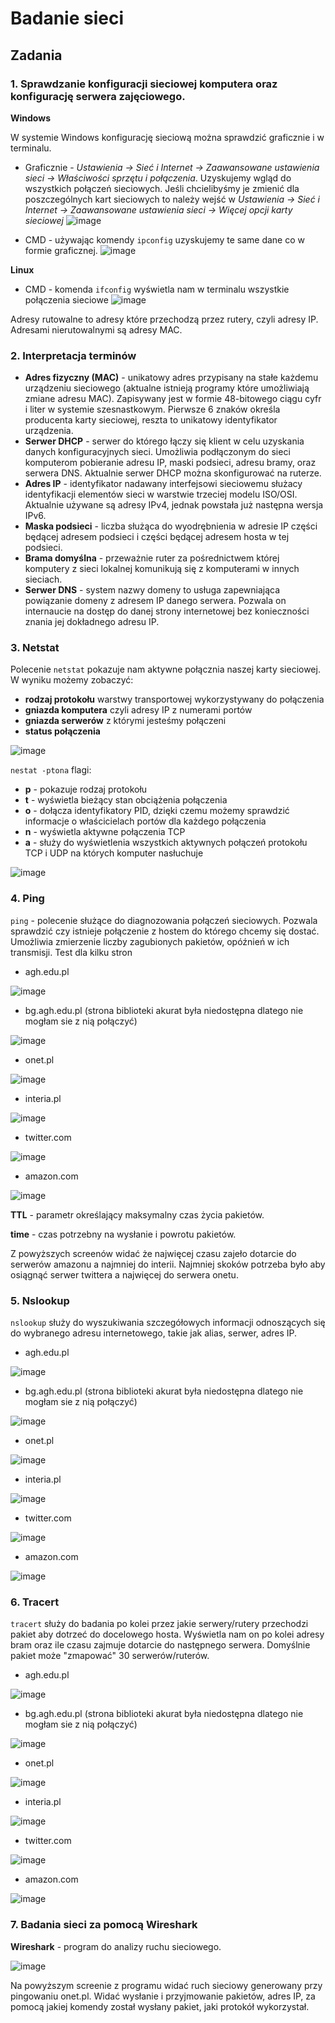 # Badanie sieci
## Zadania
### 1. Sprawdzanie konfiguracji sieciowej komputera oraz konfigurację serwera zajęciowego.
**Windows** 

W systemie Windows konfigurację sieciową można sprawdzić graficznie i w terminalu.
  - Graficznie - *Ustawienia -> Sieć i Internet -> Zaawansowane ustawienia sieci -> Właściwości sprzętu i połączenia*. Uzyskujemy wgląd do wszystkich połączeń sieciowych. Jeśli chcielibyśmy je zmienić dla poszczególnych kart sieciowych to należy wejść w *Ustawienia -> Sieć i Internet -> Zaawansowane ustawienia sieci -> Więcej opcji karty sieciowej*
  ![image](https://user-images.githubusercontent.com/64082421/230179338-ff6ecc39-1a72-4327-9d8d-cce6412da05a.png)
 
  - CMD - używając komendy `ipconfig` uzyskujemy te same dane co w formie graficznej.
  ![image](https://user-images.githubusercontent.com/64082421/230178850-4ed27a72-b10b-4c3a-afff-8846d8d930b3.png)
  
  **Linux**
  - CMD - komenda `ifconfig` wyświetla nam w terminalu wszystkie połączenia sieciowe ![image](https://user-images.githubusercontent.com/64082421/230185457-0c75cbff-0207-4c65-a04a-15979f5a35cb.png)

Adresy rutowalne to adresy które przechodzą przez rutery, czyli adresy IP. Adresami nierutowalnymi są adresy MAC.

### 2. Interpretacja terminów
  - **Adres fizyczny (MAC)** - unikatowy adres przypisany na stałe każdemu urządzeniu sieciowego (aktualne istnieją programy które umożliwiają zmiane adresu MAC). Zapisywany jest w formie 48-bitowego ciągu cyfr i liter w systemie szesnastkowym. Pierwsze 6 znaków określa producenta karty sieciowej, reszta to unikatowy identyfikator urządzenia.
  - **Serwer DHCP** - serwer do którego łączy się klient w celu uzyskania danych konfiguracyjnych sieci. Umożliwia podłączonym do sieci komputerom pobieranie adresu IP, maski podsieci, adresu bramy, oraz serwera DNS. Aktualnie serwer DHCP można skonfigurować na ruterze.
  - **Adres IP** - identyfikator nadawany interfejsowi sieciowemu służacy identyfikacji elementów sieci w warstwie trzeciej modelu ISO/OSI. Aktualnie używane są adresy IPv4, jednak powstała już następna wersja IPv6.
  - **Maska podsieci** - liczba służąca do wyodrębnienia w adresie IP części będącej adresem podsieci i części będącej adresem hosta w tej podsieci.
  - **Brama domyślna** - przeważnie ruter za pośrednictwem której komputery z sieci lokalnej komunikują się z komputerami w innych sieciach.
  - **Serwer DNS** - system nazwy domeny to usługa zapewniająca powiązanie domeny z adresem IP danego serwera. Pozwala on internaucie na dostęp do danej strony internetowej bez konieczności znania jej dokładnego adresu IP.

### 3. Netstat
Polecenie `netstat` pokazuje nam aktywne połącznia naszej karty sieciowej. W wyniku możemy zobaczyć:
  - **rodzaj protokołu** warstwy transportowej wykorzystywany do połączenia
  - **gniazda komputera** czyli adresy IP z numerami portów
  - **gniazda serwerów** z którymi jesteśmy połączeni
  - **status połączenia**

  ![image](https://user-images.githubusercontent.com/64082421/230196275-ab7fddd2-f35e-4bea-94e1-4961356de653.png)

`nestat -ptona` flagi:
  - **p** - pokazuje rodzaj protokołu
  - **t** - wyświetla bieżący stan obciążenia połączenia
  - **o** - dołącza identyfikatory PID, dzięki czemu możemy sprawdzić informacje o właścicielach portów dla każdego połączenia
  - **n** - wyświetla aktywne połączenia TCP 
  - **a** - służy do wyświetlenia wszystkich aktywnych połączeń protokołu TCP i UDP na których komputer nasłuchuje
  
![image](https://user-images.githubusercontent.com/64082421/230198432-09b522f7-dbfb-417e-9ec6-725d62b80c8f.png)

### 4. Ping
`ping` - polecenie służące do diagnozowania połączeń sieciowych. Pozwala sprawdzić czy istnieje połączenie z hostem do którego chcemy się dostać. Umożliwia zmierzenie liczby zagubionych pakietów, opóźnień w ich transmisji.
Test dla kilku stron
  - agh.edu.pl
  
  ![image](https://user-images.githubusercontent.com/64082421/230201784-5e6a1340-9afa-407d-9fd0-d29f05c392b9.png)

  - bg.agh.edu.pl (strona biblioteki akurat była niedostępna dlatego nie mogłam sie z nią połączyć)
  
  ![image](https://user-images.githubusercontent.com/64082421/230201905-83bee3d7-d628-46ed-816f-307bad317b57.png)

  - onet.pl
  
  ![image](https://user-images.githubusercontent.com/64082421/230202010-760ac782-3738-499d-985b-083be4d58bf2.png)

  - interia.pl
  
  ![image](https://user-images.githubusercontent.com/64082421/230202126-7dad4346-c650-4138-94aa-4969e0e9450a.png)

  - twitter.com
  
  ![image](https://user-images.githubusercontent.com/64082421/230202182-1ae12da3-cf21-42c2-9a26-551ab94e866e.png)

  - amazon.com
  
  ![image](https://user-images.githubusercontent.com/64082421/230202257-b7336924-fd52-4f68-9f42-b949c6cdf006.png)

**TTL** - parametr określający maksymalny czas życia pakietów.

**time** - czas potrzebny na wysłanie i powrotu pakietów.

Z powyższych screenów widać że najwięcej czasu zajeło dotarcie do serwerów amazonu a najmniej do interii. Najmniej skoków potrzeba było aby osiągnąć serwer twittera a najwięcej do serwera onetu.

### 5. Nslookup
`nslookup` służy do wyszukiwania szczegółowych informacji odnoszących się do wybranego adresu internetowego, takie jak alias, serwer, adres IP.
  - agh.edu.pl
  
  ![image](https://user-images.githubusercontent.com/64082421/230206061-da70e4b3-a541-4fe5-8186-36f7834784d4.png)

  - bg.agh.edu.pl (strona biblioteki akurat była niedostępna dlatego nie mogłam sie z nią połączyć)
  
  ![image](https://user-images.githubusercontent.com/64082421/230206155-f6f07e8a-97d9-46a2-8c05-7ce7a6f0a6db.png)

  - onet.pl
  
  ![image](https://user-images.githubusercontent.com/64082421/230206246-8bb61021-1f7e-40f4-ac1a-a625dd0ad9cc.png)

  - interia.pl
  
  ![image](https://user-images.githubusercontent.com/64082421/230206317-286f8971-7295-49a2-826c-8f56bdfb4bf6.png)

  - twitter.com
  
  ![image](https://user-images.githubusercontent.com/64082421/230206374-4ec0b408-5825-4098-9ef4-3e9f9f0a3740.png)

  - amazon.com
  
  ![image](https://user-images.githubusercontent.com/64082421/230206452-1df521d7-c06c-4512-865f-5a9093654b4a.png)

### 6. Tracert
`tracert` służy do badania po kolei przez jakie serwery/rutery przechodzi pakiet aby dotrzeć do docelowego hosta. Wyświetla nam on po kolei adresy bram oraz ile czasu zajmuje dotarcie do następnego serwera. Domyślnie pakiet może "zmapować" 30 serwerów/ruterów. 
  - agh.edu.pl
  
  ![image](https://user-images.githubusercontent.com/64082421/230207645-85bf380a-ad0a-46c7-b5bd-0a86348cb4f1.png)

  - bg.agh.edu.pl (strona biblioteki akurat była niedostępna dlatego nie mogłam sie z nią połączyć)
  
  ![image](https://user-images.githubusercontent.com/64082421/230207683-0831e6b9-0774-4291-974c-766d5a5875ce.png)

  - onet.pl
  
  ![image](https://user-images.githubusercontent.com/64082421/230207735-c026a745-2434-4fc1-bb03-cb02f564d631.png)

  - interia.pl
  
  ![image](https://user-images.githubusercontent.com/64082421/230208379-72111cf2-dd2f-4540-8d10-38df5d1b0c1e.png)

  - twitter.com
  
  ![image](https://user-images.githubusercontent.com/64082421/230209299-ead4d404-032f-4bf2-bbfe-78b23aa724b0.png)

  - amazon.com
  
 ![image](https://user-images.githubusercontent.com/64082421/230212834-0280c073-d978-424a-9c7e-e888a417a91e.png)
 
 ### 7. Badania sieci za pomocą Wireshark
 **Wireshark** - program do analizy ruchu sieciowego.
 
 ![image](https://user-images.githubusercontent.com/64082421/230218677-13e2b312-d001-4dc3-b692-29568c5bdf63.png)
 
 Na powyższym screenie z programu widać ruch sieciowy generowany przy pingowaniu onet.pl. Widać wysłanie i przyjmowanie pakietów, adres IP, za pomocą jakiej komendy został wysłany pakiet, jaki protokół wykorzystał.

